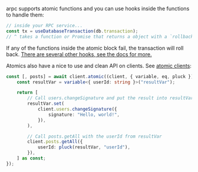 arpc supports atomic functions and you can use hooks inside the functions to handle them:

```ts
// inside your RPC service...
const tx = useDatabaseTransaction(db.transaction);
// ^ takes a function or Promise that returns a object with a `rollback` and `commit` method.
```

If any of the functions inside the atomic block fail, the transaction will roll back. [There are several other hooks, see the docs for more.](/docs/server/hooks)

Atomics also have a nice to use and clean API on clients. See [atomic clients](/docs/client/atomics):

```ts
const [, posts] = await client.atomic((client, { variable, eq, pluck }) => {
    const resultVar = variable<{ userId: string }>("resultVar");

    return [
        // Call users.changeSignature and put the result into resultVar - if this fails, it will roll back.
        resultVar.set(
            client.users.changeSignature({
                signature: "Hello, world!",
            }),
        ),

        // Call posts.getAll with the userId from resultVar
        client.posts.getAll({
            userId: pluck(resultVar, "userId"),
        }),
    ] as const;
});
```
